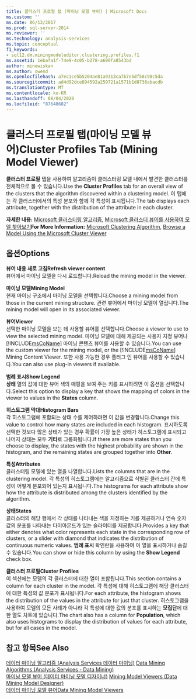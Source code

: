 ```yaml
---
title: 클러스터 프로필 탭 (마이닝 모델 뷰어) | Microsoft Docs
ms.custom: ''
ms.date: 06/13/2017
ms.prod: sql-server-2014
ms.reviewer: ''
ms.technology: analysis-services
ms.topic: conceptual
f1_keywords:
- sql12.dm.miningmodeleditor.clustering.profiles.f1
ms.assetid: 1ebafa1f-74e9-4c05-b278-a690fa8543bd
author: minewiskan
ms.author: owend
ms.openlocfilehash: a7ec1ce5b5204ae81a9313ca7b7e5df58c98c5da
ms.sourcegitcommit: ad4d92dce894592a259721a1571b1d8736abacdb
ms.translationtype: MT
ms.contentlocale: ko-KR
ms.lasthandoff: 08/04/2020
ms.locfileid: "87648682"
---
```

# <a name="cluster-profiles-tab-mining-model-viewer"></a><span data-ttu-id="69195-102">클러스터 프로필 탭(마이닝 모델 뷰어)</span><span class="sxs-lookup"><span data-stu-id="69195-102">Cluster Profiles Tab (Mining Model Viewer)</span></span>
  <span data-ttu-id="69195-103">**클러스터 프로필** 탭을 사용하여 알고리즘이 클러스터링 모델 내에서 발견한 클러스터를 전체적으로 볼 수 있습니다.</span><span class="sxs-lookup"><span data-stu-id="69195-103">Use the **Cluster Profiles** tab for an overall view of the clusters that the algorithm discovered within a clustering model.</span></span> <span data-ttu-id="69195-104">이 탭에는 각 클러스터에서의 특성 분포와 함께 각 특성이 표시됩니다.</span><span class="sxs-lookup"><span data-stu-id="69195-104">The tab displays each attribute, together with the distribution of the attribute in each cluster.</span></span>  
  
 <span data-ttu-id="69195-105">**자세한 내용:** [Microsoft 클러스터링 알고리즘](data-mining/microsoft-clustering-algorithm.md), [Microsoft 클러스터 뷰어를 사용하여 모델 찾아보기](data-mining/browse-a-model-using-the-microsoft-cluster-viewer.md)</span><span class="sxs-lookup"><span data-stu-id="69195-105">**For More Information:** [Microsoft Clustering Algorithm](data-mining/microsoft-clustering-algorithm.md), [Browse a Model Using the Microsoft Cluster Viewer](data-mining/browse-a-model-using-the-microsoft-cluster-viewer.md)</span></span>  
  
## <a name="options"></a><span data-ttu-id="69195-106">옵션</span><span class="sxs-lookup"><span data-stu-id="69195-106">Options</span></span>  
 <span data-ttu-id="69195-107">**뷰어 내용 새로 고침**</span><span class="sxs-lookup"><span data-stu-id="69195-107">**Refresh viewer content**</span></span>  
 <span data-ttu-id="69195-108">뷰어에서 마이닝 모델을 다시 로드합니다.</span><span class="sxs-lookup"><span data-stu-id="69195-108">Reload the mining model in the viewer.</span></span>  
  
 <span data-ttu-id="69195-109">**마이닝 모델**</span><span class="sxs-lookup"><span data-stu-id="69195-109">**Mining Model**</span></span>  
 <span data-ttu-id="69195-110">현재 마이닝 구조에서 마이닝 모델을 선택합니다.</span><span class="sxs-lookup"><span data-stu-id="69195-110">Choose a mining model from those in the current mining structure.</span></span> <span data-ttu-id="69195-111">관련 뷰어에서 마이닝 모델이 열립니다.</span><span class="sxs-lookup"><span data-stu-id="69195-111">The mining model will open in its associated viewer.</span></span>  
  
 <span data-ttu-id="69195-112">**뷰어**</span><span class="sxs-lookup"><span data-stu-id="69195-112">**Viewer**</span></span>  
 <span data-ttu-id="69195-113">선택한 마이닝 모델을 보는 데 사용할 뷰어를 선택합니다.</span><span class="sxs-lookup"><span data-stu-id="69195-113">Choose a viewer to use to view the selected mining model.</span></span> <span data-ttu-id="69195-114">마이닝 모델에 대해 제공되는 사용자 지정 뷰어나 [!INCLUDE[msCoName](../includes/msconame-md.md)] 마이닝 콘텐츠 뷰어를 사용할 수 있습니다.</span><span class="sxs-lookup"><span data-stu-id="69195-114">You can use the custom viewer for the mining model, or the [!INCLUDE[msCoName](../includes/msconame-md.md)] Mining Content Viewer.</span></span> <span data-ttu-id="69195-115">또한 사용 가능한 경우 플러그 인 뷰어를 사용할 수 있습니다.</span><span class="sxs-lookup"><span data-stu-id="69195-115">You can also use plug-in viewers if available.</span></span>  
  
 <span data-ttu-id="69195-116">**범례 표시**</span><span class="sxs-lookup"><span data-stu-id="69195-116">**Show Legend**</span></span>  
 <span data-ttu-id="69195-117">**상태** 열의 값에 대한 뷰어 색의 매핑을 보여 주는 키를 표시하려면 이 옵션을 선택합니다.</span><span class="sxs-lookup"><span data-stu-id="69195-117">Select this option to display a key that shows the mapping of colors in the viewer to values in the **States** column.</span></span>  
  
 <span data-ttu-id="69195-118">**히스토그램 막대**</span><span class="sxs-lookup"><span data-stu-id="69195-118">**Histogram Bars**</span></span>  
 <span data-ttu-id="69195-119">각 히스토그램에 포함되는 상태 수를 제어하려면 이 값을 변경합니다.</span><span class="sxs-lookup"><span data-stu-id="69195-119">Change this value to control how many states are included in each histogram.</span></span> <span data-ttu-id="69195-120">표시하도록 선택한 것보다 많은 상태가 있는 경우 확률이 가장 높은 상태가 히스토그램에 표시되고 나머지 상태는 모두 **기타**로 그룹화됩니다.</span><span class="sxs-lookup"><span data-stu-id="69195-120">If there are more states than you choose to display, the states with the highest probability are shown in the histogram, and the remaining states are grouped together into **Other**.</span></span>  
  
 <span data-ttu-id="69195-121">**특성**</span><span class="sxs-lookup"><span data-stu-id="69195-121">**Attributes**</span></span>  
 <span data-ttu-id="69195-122">클러스터링 모델에 있는 열을 나열합니다.</span><span class="sxs-lookup"><span data-stu-id="69195-122">Lists the columns that are in the clustering model.</span></span> <span data-ttu-id="69195-123">각 특성의 히스토그램에는 알고리즘으로 식별된 클러스터 간에 특성이 어떻게 분포되어 있는지 표시됩니다.</span><span class="sxs-lookup"><span data-stu-id="69195-123">The histograms for each attribute show how the attribute is distributed among the clusters identified by the algorithm.</span></span>  
  
 <span data-ttu-id="69195-124">**상태**</span><span class="sxs-lookup"><span data-stu-id="69195-124">**States**</span></span>  
 <span data-ttu-id="69195-125">클러스터의 해당 행에서 각 상태를 나타내는 색을 지정하는 키를 제공하거나 연속 숫자 값의 분포를 나타내는 다이아몬드가 있는 슬라이더를 제공합니다.</span><span class="sxs-lookup"><span data-stu-id="69195-125">Provides a key that either denotes what color represents each state in the corresponding row of clusters, or a slider with diamond that indicates the distribution of continuous numeric values.</span></span> <span data-ttu-id="69195-126">**범례 표시** 확인란을 사용하여 이 열을 표시하거나 숨길 수 있습니다.</span><span class="sxs-lookup"><span data-stu-id="69195-126">You can show or hide this column by using the **Show Legend** check box.</span></span>  
  
 <span data-ttu-id="69195-127">**클러스터 프로필**</span><span class="sxs-lookup"><span data-stu-id="69195-127">**Cluster Profiles**</span></span>  
 <span data-ttu-id="69195-128">이 섹션에는 모델의 각 클러스터에 대한 열이 포함됩니다.</span><span class="sxs-lookup"><span data-stu-id="69195-128">This section contains a column for each cluster in the model.</span></span> <span data-ttu-id="69195-129">각 특성에 대해 히스토그램에 해당 클러스터에 대한 특성의 값 분포가 표시됩니다.</span><span class="sxs-lookup"><span data-stu-id="69195-129">For each attribute, the histogram shows the distribution of the values in the attribute for just that cluster.</span></span> <span data-ttu-id="69195-130">히스토그램을 사용하여 모델의 모든 사례가 아니라 각 특성에 대한 값의 분포를 표시하는 **모집단**에 대한 열도 차트에 있습니다.</span><span class="sxs-lookup"><span data-stu-id="69195-130">The chart also has a column for **Population**, which also uses histograms to display the distribution of values for each attribute, but for all cases in the model.</span></span>  
  
## <a name="see-also"></a><span data-ttu-id="69195-131">참고 항목</span><span class="sxs-lookup"><span data-stu-id="69195-131">See Also</span></span>  
 <span data-ttu-id="69195-132">[데이터 마이닝 알고리즘 &#40;Analysis Services 데이터 마이닝&#41;](data-mining/data-mining-algorithms-analysis-services-data-mining.md) </span><span class="sxs-lookup"><span data-stu-id="69195-132">[Data Mining Algorithms &#40;Analysis Services - Data Mining&#41;](data-mining/data-mining-algorithms-analysis-services-data-mining.md) </span></span>  
 <span data-ttu-id="69195-133">[마이닝 모델 뷰어 &#40;데이터 마이닝 모델 디자이너&#41;](mining-model-viewers-data-mining-model-designer.md) </span><span class="sxs-lookup"><span data-stu-id="69195-133">[Mining Model Viewers &#40;Data Mining Model Designer&#41;](mining-model-viewers-data-mining-model-designer.md) </span></span>  
 [<span data-ttu-id="69195-134">데이터 마이닝 모델 뷰어</span><span class="sxs-lookup"><span data-stu-id="69195-134">Data Mining Model Viewers</span></span>](data-mining/data-mining-model-viewers.md)  
  
  
